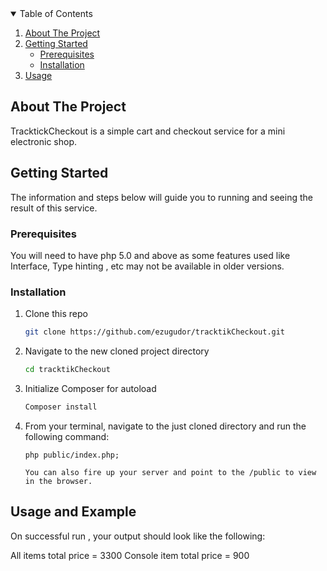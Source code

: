 
<!-- TABLE OF CONTENTS -->
<details open="open">
  <summary>Table of Contents</summary>
  <ol>
    <li>
      <a href="#about-the-project">About The Project</a>
    </li>
    <li>
      <a href="#getting-started">Getting Started</a>
      <ul>
        <li><a href="#prerequisites">Prerequisites</a></li>
        <li><a href="#installation">Installation</a></li>
      </ul>
    </li>
    <li><a href="#usage">Usage</a></li>
  </ol>
</details>



<!-- ABOUT THE PROJECT -->
## About The Project

TracktickCheckout is a simple cart and checkout service for a mini electronic shop.



<!-- GETTING STARTED -->
## Getting Started

The information and steps below will guide you to running and seeing the result of this service.

### Prerequisites

You will need to have php 5.0 and above as some features used like Interface, Type hinting , etc may not be available in older versions.


### Installation

1. Clone this repo
   ```sh
   git clone https://github.com/ezugudor/tracktikCheckout.git
   ```
2. Navigate to the new cloned project directory
   ```sh
   cd tracktikCheckout
   ```
3. Initialize Composer for autoload
   ```sh
   Composer install
   ```
4. From your terminal, navigate to the just cloned directory and run the following command:
   ```JS
   php public/index.php;
   
   You can also fire up your server and point to the /public to view in the browser. 
   ```



<!-- USAGE EXAMPLES -->
## Usage and Example

On successful run , your output should look like the following:

All items total price = 3300 
Console item total price = 900 



